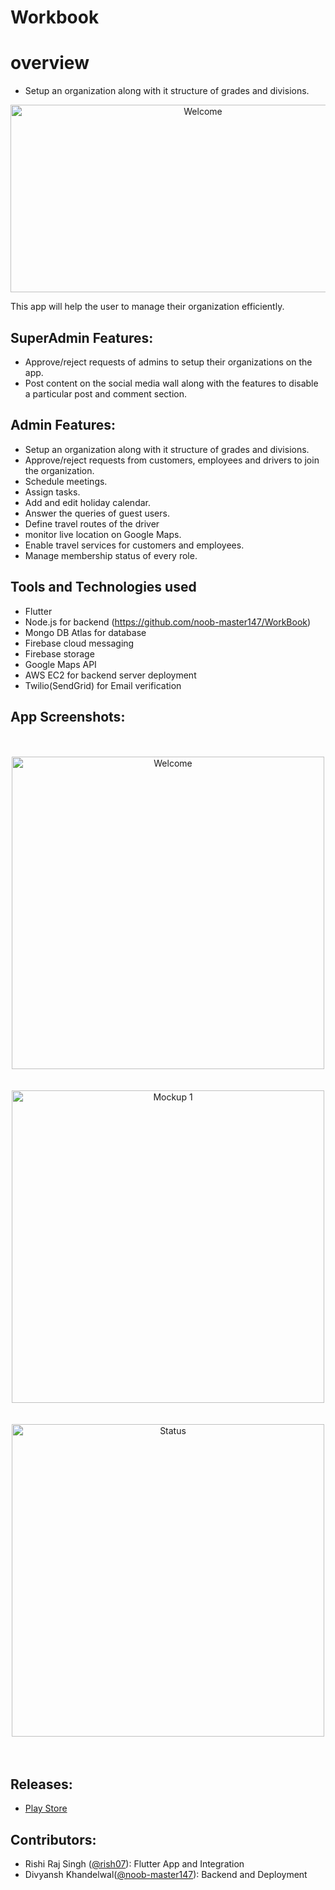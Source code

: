 # Workbook
<h1>overview</h1>

* Setup an organization along with it structure of grades and divisions.

<p align="center">
<img src="https://i.ibb.co/whpzWvk/Workbook.png"alt="Welcome"  width="600" height="300" />
</p>


This app will help the user to manage their organization efficiently.

## SuperAdmin Features:

* Approve/reject requests of admins to setup their organizations on the app.
* Post content on the social media wall along with the features to disable a particular post and comment section.

## Admin Features:
* Setup an organization along with it structure of grades and divisions.
* Approve/reject requests from customers, employees and drivers to join the organization.
* Schedule meetings.
* Assign tasks.
* Add and edit holiday calendar.
* Answer the queries of guest users.
* Define travel routes of the driver
* monitor live location on Google Maps.
* Enable travel services for customers and employees.
* Manage membership status of every role.

## Tools and Technologies used
* Flutter
* Node.js for backend (https://github.com/noob-master147/WorkBook)
* Mongo DB Atlas for database
* Firebase cloud messaging 
* Firebase storage
* Google Maps API
* AWS EC2 for backend server deployment
* Twilio(SendGrid) for Email verification


## App Screenshots:
<p align="center">
<br>
<br>
<img src="https://i.ibb.co/Jr1NfJ3/Mockup-1.jpg"alt="Welcome"  width="500" height=auto />
<br>
<br>
<br>
<img src="https://i.ibb.co/r6hg5rM/Mockup-2.jpg" alt="Mockup 1"   width="500" height=auto />
<br>
<br>
<br>
<img src="https://i.ibb.co/RY4LyJf/Mockup-3.jpg" alt="Status"   width="500" height=auto />
<br>
<br>
<br>

## Releases:
* <a href = "https://play.google.com/store/apps/details?id=com.rish.workbook">Play Store</a>

## Contributors:
* Rishi Raj Singh (<a href="https://github.com/rish07">@rish07</a>): Flutter App and Integration
* Divyansh Khandelwal(<a href="https://github.com/noob-master147">@noob-master147</a>): Backend and Deployment




